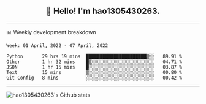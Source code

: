 <h2 align="center">👋 Hello! I'm hao1305430263.</h2>


---- 
📊 Weekly development breakdown

<!--START_SECTION:waka-->
```text
Week: 01 April, 2022 - 07 April, 2022

Python       29 hrs 19 mins  ██████████████████████▒░░   89.91 % 
Other        1 hr 32 mins    █▒░░░░░░░░░░░░░░░░░░░░░░░   04.71 % 
JSON         1 hr 15 mins    █░░░░░░░░░░░░░░░░░░░░░░░░   03.87 % 
Text         15 mins         ▒░░░░░░░░░░░░░░░░░░░░░░░░   00.80 % 
Git Config   8 mins          ░░░░░░░░░░░░░░░░░░░░░░░░░   00.42 % 
```
<!--END_SECTION:waka-->
----
![hao1305430263's Github stats](https://github-readme-stats.vercel.app/api?username=hao1305430263&show_icons=true)


<!--
**hao1305430263/hao1305430263** is a ✨ _special_ ✨ repository because its `README.md` (this file) appears on your GitHub profile.

Here are some ideas to get you started:

- 🔭 I’m currently working on ...
- 🌱 I’m currently learning ...
- 👯 I’m looking to collaborate on ...
- 🤔 I’m looking for help with ...
- 💬 Ask me about ...
- 📫 How to reach me: ...
- 😄 Pronouns: ...
- ⚡ Fun fact: ...
-->
